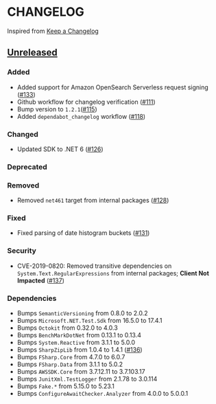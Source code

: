 # CHANGELOG
Inspired from [Keep a Changelog](https://keepachangelog.com/en/1.0.0/)

## [Unreleased]
### Added
- Added support for Amazon OpenSearch Serverless request signing ([#133](https://github.com/opensearch-project/opensearch-net/pull/133))
- Github workflow for changelog verification ([#111](https://github.com/opensearch-project/opensearch-net/pull/111))
- Bump version to `1.2.1`([#115](https://github.com/opensearch-project/opensearch-net/pull/115))
- Added `dependabot_changelog` workflow ([#118](https://github.com/opensearch-project/opensearch-net/pull/118))

### Changed
- Updated SDK to .NET 6 ([#126](https://github.com/opensearch-project/opensearch-net/pull/126))

### Deprecated

### Removed
- Removed `net461` target from internal packages ([#128](https://github.com/opensearch-project/opensearch-net/pull/128))

### Fixed
- Fixed parsing of date histogram buckets ([#131](https://github.com/opensearch-project/opensearch-net/pull/131))

### Security
- CVE-2019-0820: Removed transitive dependencies on `System.Text.RegularExpressions` from internal packages; **Client Not Impacted** ([#137](https://github.com/opensearch-project/opensearch-net/pull/137))

### Dependencies
- Bumps `SemanticVersioning` from 0.8.0 to 2.0.2
- Bumps `Microsoft.NET.Test.Sdk` from 16.5.0 to 17.4.1
- Bumps `Octokit` from 0.32.0 to 4.0.3
- Bumps `BenchMarkDotNet` from 0.13.1 to 0.13.4
- Bumps `System.Reactive` from 3.1.1 to 5.0.0
- Bumps `SharpZipLib` from 1.0.4 to 1.4.1 ([#136](https://github.com/opensearch-project/opensearch-net/pull/136))
- Bumps `FSharp.Core` from 4.7.0 to 6.0.7
- Bumps `FSharp.Data` from 3.1.1 to 5.0.2
- Bumps `AWSSDK.Core` from 3.7.12.11 to 3.7.103.17
- Bumps `JunitXml.TestLogger` from 2.1.78 to 3.0.114
- Bumps `Fake.*` from 5.15.0 to 5.23.1
- Bumps `ConfigureAwaitChecker.Analyzer` from 4.0.0 to 5.0.0.1

[Unreleased]: https://github.com/opensearch-project/opensearch-net/compare/1.2.0...HEAD